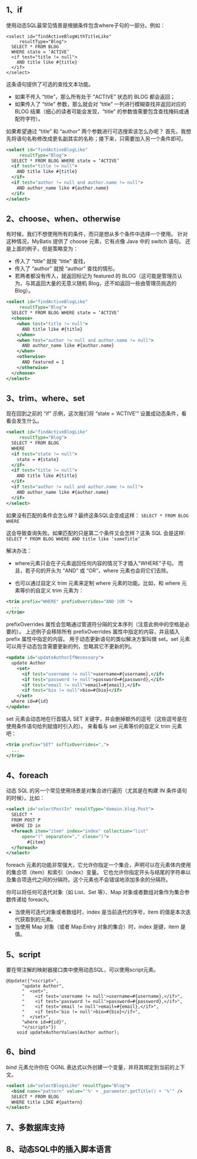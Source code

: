 1、if
--
使用动态SQL最常见情景是根据条件包含where子句的一部分。例如：
```
<select id="findActiveBlogWithTitleLike"
     resultType="Blog">
  SELECT * FROM BLOG
  WHERE state = ‘ACTIVE’
  <if test="title != null">
    AND title like #{title}
  </if>
</select>
```

这条语句提供了可选的查找文本功能。
* 如果不传入 “title”，那么所有处于 “ACTIVE” 状态的 BLOG 都会返回；
* 如果传入了 “title” 参数，那么就会对 “title” 一列进行模糊查找并返回对应的 BLOG 结果（细心的读者可能会发现，“title” 的参数值需要包含查找掩码或通配符字符）。

如果希望通过 “title” 和 “author” 两个参数进行可选搜索该怎么办呢？
首先，我想先将语句名称修改成更名副其实的名称；接下来，只需要加入另一个条件即可。
```xml
<select id="findActiveBlogLike"
     resultType="Blog">
  SELECT * FROM BLOG WHERE state = ‘ACTIVE’
  <if test="title != null">
    AND title like #{title}
  </if>
  <if test="author != null and author.name != null">
    AND author_name like #{author.name}
  </if>
</select>
```

2、choose、when、otherwise
--
有时候，我们不想使用所有的条件，而只是想从多个条件中选择一个使用。
针对这种情况，MyBatis 提供了 choose 元素，它有点像 Java 中的 switch 语句。
还是上面的例子，但是策略变为：
* 传入了 “title” 就按 “title” 查找，
* 传入了 “author” 就按 “author” 查找的情形。
* 若两者都没有传入，就返回标记为 featured 的 BLOG（这可能是管理员认为，与其返回大量的无意义随机 Blog，还不如返回一些由管理员挑选的 Blog）。

```xml
<select id="findActiveBlogLike"
     resultType="Blog">
  SELECT * FROM BLOG WHERE state = ‘ACTIVE’
  <choose>
    <when test="title != null">
      AND title like #{title}
    </when>
    <when test="author != null and author.name != null">
      AND author_name like #{author.name}
    </when>
    <otherwise>
      AND featured = 1
    </otherwise>
  </choose>
</select>
```

3、trim、where、set
--
现在回到之前的 “if” 示例，这次我们将 “state = ‘ACTIVE’” 设置成动态条件，看看会发生什么。
```xml
<select id="findActiveBlogLike"
     resultType="Blog">
  SELECT * FROM BLOG
  WHERE
  <if test="state != null">
    state = #{state}
  </if>
  <if test="title != null">
    AND title like #{title}
  </if>
  <if test="author != null and author.name != null">
    AND author_name like #{author.name}
  </if>
</select>
```

如果没有匹配的条件会怎么样？最终这条SQL会变成这样：
`SELECT * FROM BLOG
 WHERE`

这会导致查询失败。如果匹配的只是第二个条件又会怎样？这条 SQL 会是这样:
`SELECT * FROM BLOG
WHERE
AND title like ‘someTitle’`

解决办法：

* where元素只会在子元素返回任何内容的情况下才插入"WHERE"子句。
而且，若子句的开头为 “AND” 或 “OR”，where 元素也会将它们去除。

* 也可以通过自定义 trim 元素来定制 where 元素的功能。比如，和 where 元素等价的自定义 trim 元素为：

```xml
<trim prefix="WHERE" prefixOverrides="AND |OR ">
  ...
</trim>
```

prefixOverrides 属性会忽略通过管道符分隔的文本序列（注意此例中的空格是必要的）。
上述例子会移除所有 prefixOverrides 属性中指定的内容，并且插入 prefix 属性中指定的内容。
用于动态更新语句的类似解决方案叫做 set。set 元素可以用于动态包含需要更新的列，忽略其它不更新的列。
```xml
<update id="updateAuthorIfNecessary">
  update Author
    <set>
      <if test="username != null">username=#{username},</if>
      <if test="password != null">password=#{password},</if>
      <if test="email != null">email=#{email},</if>
      <if test="bio != null">bio=#{bio}</if>
    </set>
  where id=#{id}
</update>
```

set 元素会动态地在行首插入 SET 关键字，并会删掉额外的逗号（这些逗号是在使用条件语句给列赋值时引入的）。
来看看与 set 元素等价的自定义 trim 元素吧：
```xml
<trim prefix="SET" suffixOverrides=",">
  ...
</trim>
```

4、foreach
--
动态 SQL 的另一个常见使用场景是对集合进行遍历（尤其是在构建 IN 条件语句的时候）。比如：
```xml
<select id="selectPostIn" resultType="domain.blog.Post">
  SELECT *
  FROM POST P
  WHERE ID in
  <foreach item="item" index="index" collection="list"
      open="(" separator="," close=")">
        #{item}
  </foreach>
</select>
```

foreach 元素的功能非常强大，它允许你指定一个集合，声明可以在元素体内使用的集合项（item）和索引（index）变量。
它也允许你指定开头与结尾的字符串以及集合项迭代之间的分隔符。这个元素也不会错误地添加多余的分隔符。

你可以将任何可迭代对象（如 List、Set 等）、Map 对象或者数组对象作为集合参数传递给 foreach。
* 当使用可迭代对象或者数组时，index 是当前迭代的序号，item 的值是本次迭代获取到的元素。
* 当使用 Map 对象（或者 Map.Entry 对象的集合）时，index 是键，item 是值。

5、script
--
要在带注解的映射器接口类中使用动态SQL，可以使用script元素。
```
@Update({"<script>",
      "update Author",
      "  <set>",
      "    <if test='username != null'>username=#{username},</if>",
      "    <if test='password != null'>password=#{password},</if>",
      "    <if test='email != null'>email=#{email},</if>",
      "    <if test='bio != null'>bio=#{bio}</if>",
      "  </set>",
      "where id=#{id}",
      "</script>"})
    void updateAuthorValues(Author author);
```

6、bind
--
bind 元素允许你在 OGNL 表达式以外创建一个变量，并将其绑定到当前的上下文。
```xml
<select id="selectBlogsLike" resultType="Blog">
  <bind name="pattern" value="'%' + _parameter.getTitle() + '%'" />
  SELECT * FROM BLOG
  WHERE title LIKE #{pattern}
</select>
```

7、多数据库支持
--




8、动态SQL中的插入脚本语言
--

